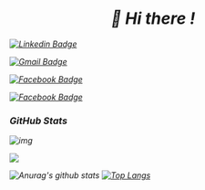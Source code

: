 <head>
<link rel="stylesheet" href="https://cdn.jsdelivr.net/gh/devicons/devicon@master/devicon.min.css">
<i 
</head>
<h1 align="center">👋 Hi there !</h1>



[![Linkedin Badge](https://img.shields.io/badge/SiriwatJ-white?style=flat-square&logo=Linkedin&logoColor=blue&link=https://www.linkedin.com/in/siriwat-j-174b0a1b7)](https://www.linkedin.com/in/siriwat-j-174b0a1b7/)

[![Gmail Badge](https://img.shields.io/badge/siriwat.jaiyungyuen@mail.kmutt.ac.th-white?style=flat-square&logo=Gmail&logoColor=red&link=https://www.linkedin.com/in/haany-ali)](mailto:siriwat.jaiyungyuen@mail.kmutt.ac.th)

[![Facebook Badge](https://img.shields.io/badge/Siriwat-white?style=flat-square&logo=Facebook&logoColor=blue&link=https://www.facebook.com/siri.in.th/)](https://www.facebook.com/siri.in.th/)

[![Facebook Badge](https://img.shields.io/badge/@siriwataom-white?style=flat-square&logo=Medium&logoColor=black&link=https://medium.com/@siriwataom)](https://medium.com/@siriwataom)
  
### GitHub Stats
![img](https://komarev.com/ghpvc/?username=siraom15&color=ff69b4)

![](https://img.shields.io/github/followers/siraom15?style=plastic)
<br>

![Anurag's github stats](https://github-readme-stats.vercel.app/api?username=siraom15&count_private=true)
[![Top Langs](https://github-readme-stats.vercel.app/api/top-langs/?username=siraom15&layout=compact)](https://github.com/anuraghazra/github-readme-stats)

<link rel="stylesheet" href="https://cdn.jsdelivr.net/gh/devicons/devicon@v2.8.2/devicon.min.css">
